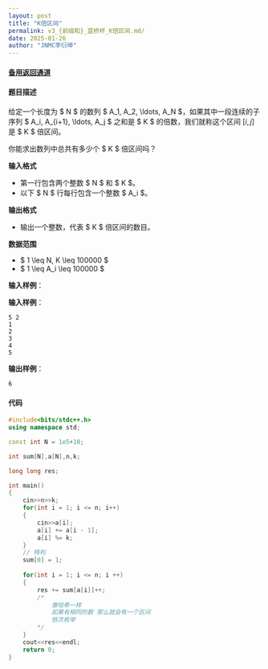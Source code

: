 ```yaml
---
layout: post
title: "K倍区间"
permalink: v3_{前缀和}_蓝桥杯_K倍区间.md/
date: 2025-01-26
author: "JNMC李衍坤"
---
```


#### [备用返回通道](../../README.md)
#### 题目描述

给定一个长度为 $ N $ 的数列 $ A_1, A_2, \ldots, A_N $，如果其中一段连续的子序列 $ A_i, A_{i+1}, \ldots, A_j $ 之和是 $ K $ 的倍数，我们就称这个区间 $[i, j]$ 是 $ K $ 倍区间。

你能求出数列中总共有多少个 $ K $ 倍区间吗？

**输入格式**
- 第一行包含两个整数 $ N $ 和 $ K $。
- 以下 $ N $ 行每行包含一个整数 $ A_i $。

**输出格式**
- 输出一个整数，代表 $ K $ 倍区间的数目。

**数据范围**
- $ 1 \leq N, K \leq 100000 $
- $ 1 \leq A_i \leq 100000 $

**输入样例**：

**输入样例**：

```
5 2
1
2
3
4
5
```

**输出样例**：

```
6
```


#### 代码

```C++
#include<bits/stdc++.h>
using namespace std;

const int N = 1e5+10;

int sum[N],a[N],n,k;

long long res;

int main()
{
    cin>>n>>k;
    for(int i = 1; i <= n; i++)
    {
        cin>>a[i];
        a[i] += a[i - 1];
        a[i] %= k;
    }
    // 特判
    sum[0] = 1;
    
    for(int i = 1; i <= n; i ++)
    {
        res += sum[a[i]]++;   
        /*
            像哈希一样
            如果有相同的数 那么就会有一个区间
            依次枚举
        */
    }
    cout<<res<<endl;
    return 0;
}
```
